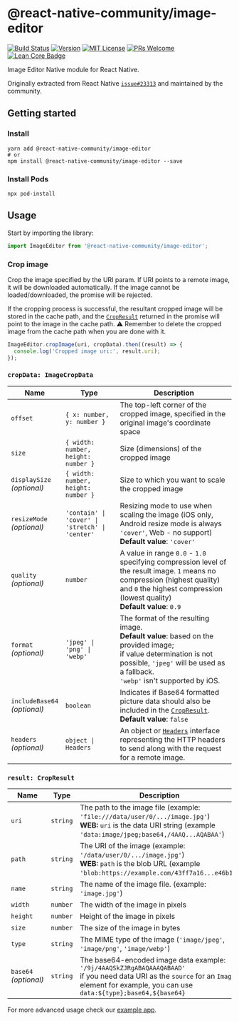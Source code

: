# @react-native-community/image-editor

[![Build Status][build-badge]][build]
[![Version][version-badge]][package]
[![MIT License][license-badge]][license]
[![PRs Welcome][prs-welcome-badge]][prs-welcome]
[![Lean Core Badge][lean-core-badge]][lean-core-issue]

Image Editor Native module for React Native.

Originally extracted from React Native [`issue#23313`](https://github.com/facebook/react-native/issues/23313) and maintained by the community.

## Getting started

### Install

```shell
yarn add @react-native-community/image-editor
# or
npm install @react-native-community/image-editor --save
```

### Install Pods

```shell
npx pod-install
```

## Usage

Start by importing the library:

```ts
import ImageEditor from '@react-native-community/image-editor';
```

### Crop image

Crop the image specified by the URI param. If URI points to a remote image, it will be downloaded automatically. If the image cannot be loaded/downloaded, the promise will be rejected.

If the cropping process is successful, the resultant cropped image will be stored in the cache path, and the [`CropResult`](#result-cropresult) returned in the promise will point to the image in the cache path. ⚠️ Remember to delete the cropped image from the cache path when you are done with it.

```ts
ImageEditor.cropImage(uri, cropData).then((result) => {
  console.log('Cropped image uri:', result.uri);
});
```

### `cropData: ImageCropData`

| Name                            | Type                                            | Description                                                                                                                                                                                                  |
| ------------------------------- | ----------------------------------------------- | ------------------------------------------------------------------------------------------------------------------------------------------------------------------------------------------------------------ |
| `offset`                        | `{ x: number, y: number }`                      | The top-left corner of the cropped image, specified in the original image's coordinate space                                                                                                                 |
| `size`                          | `{ width: number, height: number }`             | Size (dimensions) of the cropped image                                                                                                                                                                       |
| `displaySize`<br>_(optional)_   | `{ width: number, height: number }`             | Size to which you want to scale the cropped image                                                                                                                                                            |
| `resizeMode`<br>_(optional)_    | `'contain' \| 'cover' \| 'stretch' \| 'center'` | Resizing mode to use when scaling the image (iOS only, Android resize mode is always `'cover'`, Web - no support) <br/>**Default value**: `'cover'`                                                          |
| `quality`<br>_(optional)_       | `number`                                        | A value in range `0.0` - `1.0` specifying compression level of the result image. `1` means no compression (highest quality) and `0` the highest compression (lowest quality) <br/>**Default value**: `0.9`   |
| `format`<br>_(optional)_        | `'jpeg' \| 'png' \| 'webp'`                     | The format of the resulting image.<br/> **Default value**: based on the provided image;<br>if value determination is not possible, `'jpeg'` will be used as a fallback.<br/>`'webp'` isn't supported by iOS. |
| `includeBase64`<br>_(optional)_ | `boolean`                                       | Indicates if Base64 formatted picture data should also be included in the [`CropResult`](#result-cropresult). <br/>**Default value**: `false`                                                                |
| `headers`<br>_(optional)_       | `object \| Headers`                             | An object or [`Headers`](https://developer.mozilla.org/en-US/docs/Web/API/Headers) interface representing the HTTP headers to send along with the request for a remote image.                                |

### `result: CropResult`

| Name                     | Type     | Description                                                                                                                                                                                    |
| ------------------------ | -------- | ---------------------------------------------------------------------------------------------------------------------------------------------------------------------------------------------- |
| `uri`                    | `string` | The path to the image file (example: `'file:///data/user/0/.../image.jpg'`)<br> **WEB:** `uri` is the data URI string (example `'data:image/jpeg;base64,/4AAQ...AQABAA'`)                      |
| `path`                   | `string` | The URI of the image (example: `'/data/user/0/.../image.jpg'`)<br> **WEB:** `path` is the blob URL (example `'blob:https://example.com/43ff7a16...e46b1'`)                                     |
| `name`                   | `string` | The name of the image file. (example: `'image.jpg'`)                                                                                                                                           |
| `width`                  | `number` | The width of the image in pixels                                                                                                                                                               |
| `height`                 | `number` | Height of the image in pixels                                                                                                                                                                  |
| `size`                   | `number` | The size of the image in bytes                                                                                                                                                                 |
| `type`                   | `string` | The MIME type of the image (`'image/jpeg'`, `'image/png'`, `'image/webp'`)                                                                                                                     |
| `base64`<br>_(optional)_ | `string` | The base64-encoded image data example: `'/9j/4AAQSkZJRgABAQAAAQABAAD'`<br>if you need data URI as the `source` for an `Image` element for example, you can use `data:${type};base64,${base64}` |

For more advanced usage check our [example app](/example/src/App.tsx).

<!-- badges -->

[build-badge]: https://github.com/callstack/react-native-image-editor/actions/workflows/main.yml/badge.svg
[build]: https://github.com/callstack/react-native-image-editor/actions/workflows/main.yml
[version-badge]: https://img.shields.io/npm/v/@react-native-community/image-editor.svg
[package]: https://www.npmjs.com/package/@react-native-community/image-editor
[license-badge]: https://img.shields.io/npm/l/@react-native-community/image-editor.svg
[license]: https://opensource.org/licenses/MIT
[prs-welcome-badge]: https://img.shields.io/badge/PRs-welcome-brightgreen.svg
[prs-welcome]: http://makeapullrequest.com
[lean-core-badge]: https://img.shields.io/badge/Lean%20Core-Extracted-brightgreen.svg
[lean-core-issue]: https://github.com/facebook/react-native/issues/23313
